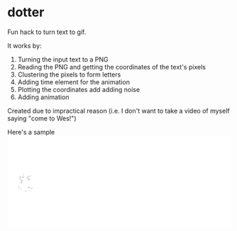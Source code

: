 # dotter

Fun hack to turn text to gif. 

It works by:

1. Turning the input text to a PNG
2. Reading the PNG and getting the coordinates of the text's pixels
3. Clustering the pixels to form letters
4. Adding time element for the animation
5. Plotting the coordinates add adding noise
6. Adding animation

Created due to impractical reason (i.e. I don't want to take a video of myself saying "come to Wes!")

Here's a sample
![](GoWes.gif)
